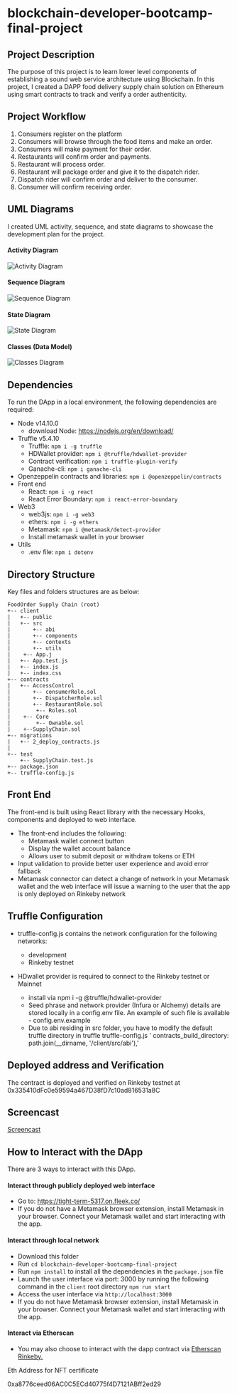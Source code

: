 # blockchain-developer-bootcamp-final-project

## Project Description
The purpose of this project is to learn lower level components of establishing a sound web service architecture using Blockchain. 
In this project, I created a DAPP food delivery supply chain solution on Ethereum using smart contracts to track and verify a order authenticity.

## Project Workflow
1. Consumers register on the platform
2. Consumers will browse through the food items and make an order.
3. Consumers will make payment for their order.
4. Restaurants will confirm order and payments.
5. Restaurant will process order.
6. Restaurant will package order and give it to the dispatch rider.
6. Dispatch rider will confirm order and deliver to the consumer.
7. Consumer will confirm receiving order.


## UML Diagrams
I created UML activity, sequence, and state diagrams to showcase the development plan for the project.

#### Activity Diagram
![Activity Diagram](images/activity_diagram.png)

#### Sequence Diagram
![Sequence Diagram](images/sequence_diagram.png)

#### State Diagram
![State Diagram](images/state_diagram.png)

#### Classes (Data Model)
![Classes Diagram](images/class_diagram.png)


## Dependencies
To run the DApp in a local environment, the following dependencies are required:
* Node v14.10.0
  * download Node: https://nodejs.org/en/download/
* Truffle v5.4.10
  * Truffle: ``npm i -g truffle``
  * HDWallet provider:  ``npm i @truffle/hdwallet-provider``
  * Contract verification: ``npm i truffle-plugin-verify``
  * Ganache-cli: ``npm i ganache-cli``
* Openzeppelin contracts and libraries: ``npm i @openzeppelin/contracts``
* Front end 
  * React: ``npm i -g react``
  * React Error Boundary: ``npm i react-error-boundary``
* Web3
  * web3js: ``npm i -g web3``
  * ethers: ``npm i -g ethers``
  * Metamask: ``npm i @metamask/detect-provider``
  * Install metamask wallet in your browser
* Utils
  * .env file: ``npm i dotenv``

## Directory Structure
Key files and folders structures are as below:
```
FoodOrder Supply Chain (root)
+-- client
|   +-- public
|   +-- src
|       +-- abi
|       +-- components
|       +-- contexts
|       +-- utils
|    +-- App.j
|   +-- App.test.js
|   +-- index.js
|   +-- index.css
+-- contracts
|   +-- AccessControl
|       +-- consumerRole.sol
|       +-- DispatcherRole.sol
|       +-- RestaurantRole.sol
|        +-- Roles.sol
|    +-- Core
|        +-- Ownable.sol
|    +--SupplyChain.sol
+-- migrations
|   +-- 2_deploy_contracts.js 
|
+-- test
    +-- SupplyChain.test.js
+-- package.json
+-- truffle-config.js
```

## Front End
The front-end is built using React library with the necessary Hooks, components and deployed to web interface.

- The front-end includes the following:
    - Metamask wallet connect button
    - Display the wallet account balance
    - Allows user to submit deposit or withdraw tokens or ETH
-  Input validation to provide better user experience and avoid error fallback
-  Metamask connector can detect a change of network in your Metamask wallet and the web interface will issue a warning to the user that the app is only deployed on Rinkeby network


## Truffle Configuration
- truffle-config.js contains the network configuration for the following networks:
    - development
    - Rinkeby testnet

- HDwallet provider is required to connect to the Rinkeby testnet or Mainnet
    - install via npm i -g @truffle/hdwallet-provider
    - Seed phrase and network provider (Infura or Alchemy) details are stored locally in a config.env file. An example of such file is available - config.env.example
    - Due to abi residing in src folder, you have to modify the default truffle directory in truffle truffle-config.js
    ' contracts_build_directory: path.join(__dirname, '/client/src/abi'),'

## Deployed address and Verification
The contract is deployed and verified on Rinkeby testnet at 0x335410dFc0e59594a467D38fD7c10ad816531a8C

## Screencast
[Screencast](https://youtu.be/Mz9NCRcNW2Q)


## How to Interact with the DApp
There are 3 ways to interact with this DApp.
#### Interact through publicly deployed web interface
* Go to: https://tight-term-5317.on.fleek.co/
* If you do not have a Metamask browser extension, install Metamask in your browser. Connect your Metamask wallet and start interacting with the app.
#### Interact through local network
  * Download this folder 
  * Run ``cd blockchain-developer-bootcamp-final-project``
  * Run ``npm install`` to install all the dependencies in the ``package.json`` file
  * Launch the user interface via port: 3000 by running the following command in the ``client`` root directory
  ``npm run start``
  * Access the user interface via ``http://localhost:3000``
  * If you do not have Metamask browser extension, install Metamask in your browser. Connect your Metamask wallet and start interacting with the app.
  
#### Interact via Etherscan
  * You may also choose to interact with the dapp contract via [Etherscan Rinkeby.](https://rinkeby.etherscan.io/address/0x335410dFc0e59594a467D38fD7c10ad816531a8C)

Eth Address for NFT certificate

0xa8776ceed06AC0C5ECd40775f4D7121ABff2ed29
